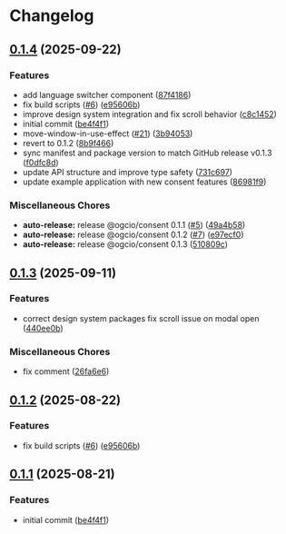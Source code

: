 # Changelog

## [0.1.4](https://github.com/ogcio/consent/compare/@ogcio/consent-v0.1.3...@ogcio/consent-v0.1.4) (2025-09-22)


### Features

* add language switcher component ([87f4186](https://github.com/ogcio/consent/commit/87f41864d2cd61a64e24bb221ec1fe625ec3925e))
* fix build scripts ([#6](https://github.com/ogcio/consent/issues/6)) ([e95606b](https://github.com/ogcio/consent/commit/e95606bf9c8d57c33499d612b1a26da38745ab3c))
* improve design system integration and fix scroll behavior ([c8c1452](https://github.com/ogcio/consent/commit/c8c1452b95e93ea41b004f65b213bc0e8255628e))
* initial commit ([be4f4f1](https://github.com/ogcio/consent/commit/be4f4f15af5b53b7aa76fdcd53443944cd511689))
* move-window-in-use-effect ([#21](https://github.com/ogcio/consent/issues/21)) ([3b94053](https://github.com/ogcio/consent/commit/3b9405384efbc7f65ccac1df51a7e838569a9755))
* revert to 0.1.2 ([8b9f466](https://github.com/ogcio/consent/commit/8b9f4665850e48eb71f1b2d2855e05dec0b28e08))
* sync manifest and package version to match GitHub release v0.1.3 ([f0dfc8d](https://github.com/ogcio/consent/commit/f0dfc8dbb8fca8a125a14ed1f4a71a1890d58fa9))
* update API structure and improve type safety ([731c697](https://github.com/ogcio/consent/commit/731c697594445507fea7691367fece18a1593941))
* update example application with new consent features ([86981f9](https://github.com/ogcio/consent/commit/86981f92e335722c6e9f78f13a754c9f3154922a))


### Miscellaneous Chores

* **auto-release:** release  @ogcio/consent 0.1.1 ([#5](https://github.com/ogcio/consent/issues/5)) ([49a4b58](https://github.com/ogcio/consent/commit/49a4b581ceb0a83cf7b3d6fbc6440da28f2237db))
* **auto-release:** release  @ogcio/consent 0.1.2 ([#7](https://github.com/ogcio/consent/issues/7)) ([e97ecf0](https://github.com/ogcio/consent/commit/e97ecf03abaa474663672017f2481f459e7a843b))
* **auto-release:** release  @ogcio/consent 0.1.3 ([510809c](https://github.com/ogcio/consent/commit/510809c7988cd49e5261d5574383b83528c20dd9))

## [0.1.3](https://github.com/ogcio/consent/compare/@ogcio/consent-v0.1.2...@ogcio/consent-v0.1.3) (2025-09-11)


### Features

* correct design system packages fix scroll issue on modal open ([440ee0b](https://github.com/ogcio/consent/commit/440ee0bcf32dfc5c7b0e1ec582e05fa3fb927740))


### Miscellaneous Chores

* fix comment ([26fa6e6](https://github.com/ogcio/consent/commit/26fa6e644804336b0cdd868ee2b39b0e6b752b2b))

## [0.1.2](https://github.com/ogcio/consent/compare/@ogcio/consent-v0.1.1...@ogcio/consent-v0.1.2) (2025-08-22)


### Features

* fix build scripts ([#6](https://github.com/ogcio/consent/issues/6)) ([e95606b](https://github.com/ogcio/consent/commit/e95606bf9c8d57c33499d612b1a26da38745ab3c))

## [0.1.1](https://github.com/ogcio/consent/compare/@ogcio/consent-v0.1.0...@ogcio/consent-v0.1.1) (2025-08-21)


### Features

* initial commit ([be4f4f1](https://github.com/ogcio/consent/commit/be4f4f15af5b53b7aa76fdcd53443944cd511689))
